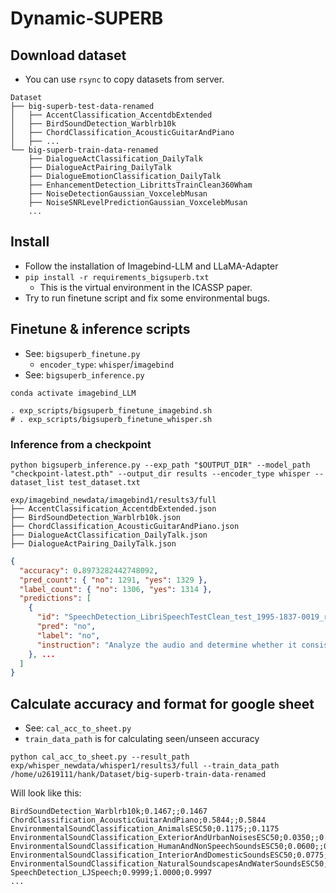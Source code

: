 # Dynamic-SUPERB

## Download dataset

- You can use `rsync` to copy datasets from server.

```
Dataset
├── big-superb-test-data-renamed
│   ├── AccentClassification_AccentdbExtended
│   ├── BirdSoundDetection_Warblrb10k
│   ├── ChordClassification_AcousticGuitarAndPiano
│   ├── ...
└── big-superb-train-data-renamed
    ├── DialogueActClassification_DailyTalk
    ├── DialogueActPairing_DailyTalk
    ├── DialogueEmotionClassification_DailyTalk
    ├── EnhancementDetection_LibrittsTrainClean360Wham
    ├── NoiseDetectionGaussian_VoxcelebMusan
    ├── NoiseSNRLevelPredictionGaussian_VoxcelebMusan
    ...
```

## Install

- Follow the installation of Imagebind-LLM and LLaMA-Adapter
- `pip install -r requirements_bigsuperb.txt`
    - This is the virtual environment in the ICASSP paper.
- Try to run finetune script and fix some environmental bugs.


## Finetune & inference scripts

- See: `bigsuperb_finetune.py`
    - `encoder_type`: `whisper`/`imagebind`
- See: `bigsuperb_inference.py`


```shell
conda activate imagebind_LLM

. exp_scripts/bigsuperb_finetune_imagebind.sh 
# . exp_scripts/bigsuperb_finetune_whisper.sh

```

### Inference from a checkpoint

```shell
python bigsuperb_inference.py --exp_path "$OUTPUT_DIR" --model_path "checkpoint-latest.pth" --output_dir results --encoder_type whisper --dataset_list test_dataset.txt
```

```
exp/imagebind_newdata/imagebind1/results3/full
├── AccentClassification_AccentdbExtended.json
├── BirdSoundDetection_Warblrb10k.json
├── ChordClassification_AcousticGuitarAndPiano.json
├── DialogueActClassification_DailyTalk.json
├── DialogueActPairing_DailyTalk.json
```

```json
{
  "accuracy": 0.8973282442748092,
  "pred_count": { "no": 1291, "yes": 1329 },
  "label_count": { "no": 1306, "yes": 1314 },
  "predictions": [
    {
      "id": "SpeechDetection_LibriSpeechTestClean_test_1995-1837-0019_reversed.flac",
      "pred": "no",
      "label": "no",
      "instruction": "Analyze the audio and determine whether it consists of real speech or not. The answer could be yes or no."
    }, ...
  ]
}
```

## Calculate accuracy and format for google sheet

- See: `cal_acc_to_sheet.py`
- `train_data_path` is for calculating seen/unseen accuracy

```shell
python cal_acc_to_sheet.py --result_path exp/whisper_newdata/whisper1/results3/full --train_data_path /home/u2619111/hank/Dataset/big-superb-train-data-renamed
```

Will look like this:
```
BirdSoundDetection_Warblrb10k;0.1467;;0.1467
ChordClassification_AcousticGuitarAndPiano;0.5844;;0.5844
EnvironmentalSoundClassification_AnimalsESC50;0.1175;;0.1175
EnvironmentalSoundClassification_ExteriorAndUrbanNoisesESC50;0.0350;;0.0350
EnvironmentalSoundClassification_HumanAndNonSpeechSoundsESC50;0.0600;;0.0600
EnvironmentalSoundClassification_InteriorAndDomesticSoundsESC50;0.0775;;0.0775
EnvironmentalSoundClassification_NaturalSoundscapesAndWaterSoundsESC50;0.0925;;0.0925
SpeechDetection_LJSpeech;0.9999;1.0000;0.9997
...
```